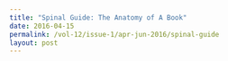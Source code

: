 ```yaml
---
title: "Spinal Guide: The Anatomy of A Book"
date: 2016-04-15
permalink: /vol-12/issue-1/apr-jun-2016/spinal-guide
layout: post
---
```

